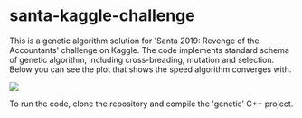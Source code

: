 # santa-kaggle-challenge
This is a genetic algorithm solution for 'Santa 2019: Revenge of the Accountants' challenge on Kaggle.
The code implements standard schema of genetic algorithm, including cross-breading, mutation and selection.
Below you can see the plot that shows the speed algorithm converges with.

![](https://i.imgur.com/b76TruA.png)

To run the code, clone the repository and compile the 'genetic' C++ project.

